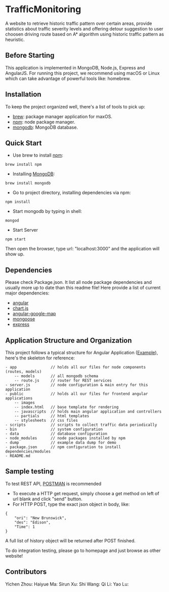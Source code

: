 # TrafficMonitoring

A website to retrieve historic traffic pattern over certain areas, provide statistics about traffic severity levels and offering detour suggestion to user choosen driving route based on A* algorithm using historic traffic pattern as heuristic.

## Before Starting
This application is implemented in MongoDB, Node.js, Express and AngularJS. For running this project, we recommend using macOS or Linux which can take advantage of powerful tools like: homebrew.

## Installation
To keep the project organized well, there's a list of tools to pick up:
- [brew](http://brew.sh): package manager application for maxOS.
- [npm](https://www.npmjs.com/): node package manager.
- [mongodb](https://docs.mongodb.com/v3.2/tutorial/install-mongodb-on-os-x/): MongoDB database.

## Quick Start
* Use brew to install [npm](https://docs.npmjs.com/getting-started/installing-node):
``` 
brew install npm
````
* Installing [MongoDB](https://docs.mongodb.com/v3.2/tutorial/install-mongodb-on-os-x/):
```
brew install mongodb
````
* Go to project directory, installing dependencies via npm: 
```
npm install
````
* Start mongodb by typing in shell:
```
mongod
````
* Start Server
```
npm start
````
Then open the browser, type url: "localhost:3000" and the application will show up.

## Dependencies
Please check Package.json. It list all node package dependencies and usually more up to date than this readme file!
Here provide a list of current major dependencies: 
- [angular](https://github.com/angular/angular.js)
- [chart.js](https://github.com/jtblin/angular-chart.js)
- [angular-google-map](https://github.com/angular-ui/angular-google-maps)
- [mongoose](https://github.com/Automattic/mongoose)
- [express](http://expressjs.com/)

## Application Structure and Organization
This project follows a typical structure for Angular Application ([Example](https://scotch.io/tutorials/node-and-angular-to-do-app-application-organization-and-structure)), here's the skeleton for reference:
```
- app               // holds all our files for node components (routes, models)
    -- models       // all mongodb schema
    -- route.js     // router for REST services   
- server.js         // node configuration & main entry for this application
- public            // holds all our files for frontend angular applications
    -- images
    -- index.html   // base template for rendering
    -- javascripts  // holds main angular application and controllers
    -- partials     // html templates
    -- stylesheets  // css files
- scripts           // scripts to collect traffic data periodically
- bin               // system configuration
- data              // database configuration               
- node_modules      // node packages installed by npm
- dump              // example data dump for demo
- package.json      // npm configuration to install dependencies/modules
- README.md
````

## Sample testing
To test REST API, [POSTMAN](https://www.getpostman.com/) is recommended
* To execute a HTTP get request, simply choose a get method on left of url blank and click "send" button.
* For HTTP POST, type the exact json object in body, like: 
```
{
    "ori": "New Brunswick",
    "des": "Edison",
    "Time": 1
}
````
A full list of history object will be returned after POST finished.

To do integration testing, please go to homepage and just browse as other website!

## Contributors 
Yichen Zhou:
Haiyue Ma:
Sirun Xu:
Shi Wang:
Qi Li:
Yao Lu:
